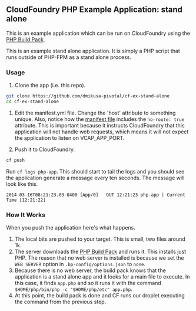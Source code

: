 ## CloudFoundry PHP Example Application:  stand alone

This is an example application which can be run on CloudFoundry using the [PHP Build Pack].

This is an example stand alone application.  It is simply a PHP script that runs outside of PHP-FPM as a stand alone process.

### Usage

1. Clone the app (i.e. this repo).

  ```bash
  git clone https://github.com/dmikusa-pivotal/cf-ex-stand-alone
  cd cf-ex-stand-alone
  ```

1. Edit the manifest.yml file.  Change the 'host' attribute to something unique.  Also, notice how the [manifest file] includes the `no-route: true` attribute.  This is important because it instructs CloudFoundry that this application will not handle web requests, which means it will not expect the application to listen on VCAP_APP_PORT.

1. Push it to CloudFoundry.

  ```bash
  cf push
  ```

  Run `cf logs php-app`.  This should start to tail the logs and you should see the application generate a message every ten seconds.  The message will look like this.

  ```
  2014-03-16T08:21:23.03-0400 [App/0]   OUT 12:21:23 php-app | Current Time [12:21:22]
  ```

### How It Works

When you push the application here's what happens.

1. The local bits are pushed to your target.  This is small, two files around 1k.
1. The server downloads the [PHP Build Pack] and runs it.  This installs just PHP.  The reason that no web server is installed is because we set the `WEB_SERVER` option in `.bp-config/options.json` to `none`.
1. Because there is no web server, the build pack knows that the application is a stand alone app and it looks for a main file to execute.  In this case, it finds `app.php` and so it runs it with the command `$HOME/php/bin/php -c "$HOME/php/etc" app.php`.
1. At this point, the build pack is done and CF runs our droplet executing the command from the previous step.


[PHP Build Pack]:https://github.com/dmikusa-pivotal/cf-php-build-pack
[manifest file]:https://github.com/dmikusa-pivotal/cf-ex-stand-alone/blob/master/.bp-config/options.json#L2
